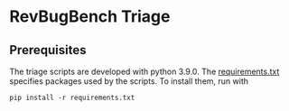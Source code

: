 # RevBugBench Triage
## Prerequisites 
The triage scripts are developed with python 3.9.0. The [requirements.txt](/requirements.txt) specifies packages used by the scripts. To install them, run with

`pip install -r requirements.txt`
